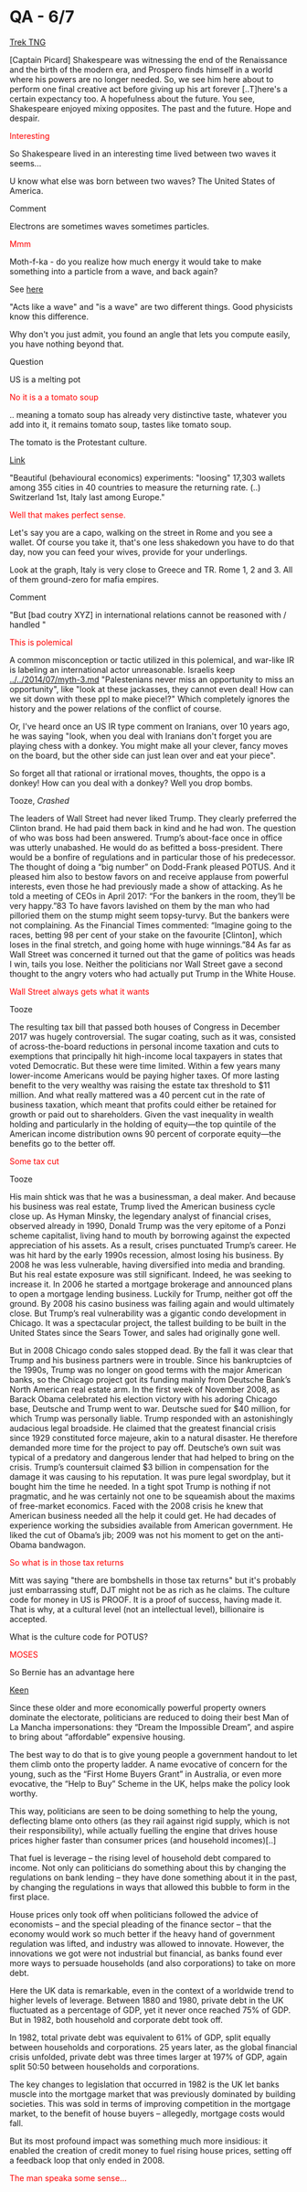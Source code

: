 # QA - 6/7

[Trek TNG](http://www.chakoteya.net/NextGen/275.htm)

[Captain Picard] Shakespeare was witnessing the end of the Renaissance
and the birth of the modern era, and Prospero finds himself in a world
where his powers are no longer needed. So, we see him here about to
perform one final creative act before giving up his art forever
[..T]here's a certain expectancy too. A hopefulness about the
future. You see, Shakespeare enjoyed mixing opposites. The past and
the future. Hope and despair.

<span style="color:red">Interesting</span>

So Shakespeare lived in an interesting time lived between two waves it
seems...

U know what else was born between two waves? The United States of
America. 

Comment

Electrons are sometimes waves sometimes particles.

<span style="color:red">Mmm</span>

Moth-f-ka - do you realize how much energy it would take to make
something into a particle from a wave, and back again?

See [here](https://youtu.be/XV46ALr3OMg?t=127)

"Acts like a wave" and "is a wave" are two different things. Good
physicists know this difference.

Why don't you just admit, you found an angle that lets you compute
easily, you have nothing beyond that.

Question

US is a melting pot 

<span style="color:red">No it is a a tomato soup</span>

.. meaning a tomato soup has already very distinctive taste, whatever
you add into it, it remains tomato soup, tastes like tomato soup.

The tomato is the Protestant culture.

[Link](https://science.sciencemag.org/content/365/6448/70)

"Beautiful (behavioural economics) experiments: "loosing" 17,303
wallets among 355 cities in 40 countries to measure the returning
rate. (..) Switzerland 1st, Italy last among Europe."

<span style="color:red">Well that makes perfect sense.</span>

Let's say you are a capo, walking on the street in Rome and you see a
wallet. Of course you take it, that's one less shakedown you have to
do that day, now you can feed your wives, provide for your underlings.

Look at the graph, Italy is very close to Greece and TR. Rome 1, 2 and
3. All of them ground-zero for mafia empires.

Comment

"But [bad coutry XYZ] in international relations cannot be reasoned
with / handled "

<span style="color:red">This is polemical</span>

A common misconception or tactic utilized in this polemical, and
war-like IR is labeling an international actor unreasonable. Israelis
keep [../../2014/07/myth-3.md](saying) "Palestenians never miss an
opportunity to miss an opportunity", like "look at these jackasses,
they cannot even deal! How can we sit down with these ppl to make
piece!?" Which completely ignores the history and the power relations
of the conflict of course.

Or, I've heard once an US IR type comment on Iranians, over 10 years
ago, he was saying "look, when you deal with Iranians don't forget you
are playing chess with a donkey. You might make all your clever, fancy
moves on the board, but the other side can just lean over and eat your
piece".

So forget all that rational or irrational moves, thoughts, the oppo is
a donkey!  How can you deal with a donkey? Well you drop bombs.

Tooze, *Crashed*

The leaders of Wall Street had never liked Trump. They clearly
preferred the Clinton brand. He had paid them back in kind and he had
won. The question of who was boss had been answered. Trump’s
about-face once in office was utterly unabashed. He would do as
befitted a boss-president. There would be a bonfire of regulations and
in particular those of his predecessor. The thought of doing a “big
number” on Dodd-Frank pleased POTUS. And it pleased him also to bestow
favors on and receive applause from powerful interests, even those he
had previously made a show of attacking. As he told a meeting of CEOs
in April 2017: “For the bankers in the room, they’ll be very happy.”83
To have favors lavished on them by the man who had pilloried them on
the stump might seem topsy-turvy. But the bankers were not
complaining. As the Financial Times commented: “Imagine going to the
races, betting 98 per cent of your stake on the favourite [Clinton],
which loses in the final stretch, and going home with huge
winnings.”84 As far as Wall Street was concerned it turned out that
the game of politics was heads I win, tails you lose. Neither the
politicians nor Wall Street gave a second thought to the angry voters
who had actually put Trump in the White House.

<span style="color:red">Wall Street always gets what it wants</span>

Tooze

The resulting tax bill that passed both houses of Congress in December
​2017 was hugely controversial. The sugar coating, such as it was,
consisted of across-the-board reductions in personal income taxation
and cuts to exemptions that principally hit high-income local
taxpayers in states that voted Democratic. But these were time
limited. Within a few years many lower-income Americans would be
paying higher taxes. Of more lasting benefit to the very wealthy was
raising the estate tax threshold to $11 million. And what really
mattered was a 40 percent cut in the rate of business taxation, which
meant that profits could either be retained for growth or paid out to
shareholders. Given the vast inequality in wealth holding and
particularly in the holding of equity—the top quintile of the American
income distribution owns 90 percent of corporate equity—the benefits
go to the better off.

<span style="color:red">Some tax cut</span>

Tooze

His main shtick was that he was a businessman, a deal maker. And
because his business was real estate, Trump lived the American
business cycle close up.  As Hyman Minsky, the legendary analyst of
financial crises, observed already in 1990, Donald Trump was the very
epitome of a Ponzi scheme capitalist, living hand to mouth by
borrowing against the expected appreciation of his assets.  As a
result, crises punctuated Trump’s career. He was hit hard by the early
1990s recession, almost losing his business. By 2008 he was less
vulnerable, having diversified into media and branding. But his real
estate exposure was still significant. Indeed, he was seeking to
increase it. In 2006 he started a mortgage brokerage and announced
plans to open a mortgage lending business. Luckily for Trump, neither
got off the ground. By 2008 his casino business was failing again and
would ultimately close. But Trump’s real vulnerability was a gigantic
condo development in Chicago. It was a spectacular project, the
tallest building to be built in the United States since the Sears
Tower, and sales had originally gone well.

But in 2008 Chicago condo sales stopped dead. By the fall it was clear
that Trump and his business partners were in trouble. Since his
bankruptcies of the 1990s, Trump was no longer on good terms with the
major American banks, so the Chicago project got its funding mainly
from Deutsche Bank’s North American real estate arm.  In the first
week of November 2008, as Barack Obama celebrated his election victory
with his adoring Chicago base, Deutsche and Trump went to war.
Deutsche sued for $40 million, for which Trump was personally
liable. Trump responded with an astonishingly audacious legal
broadside. He claimed that the greatest financial crisis since 1929
constituted force majeure, akin to a natural disaster. He therefore
demanded more time for the project to pay off.  Deutsche’s own suit
was typical of a predatory and dangerous lender that had helped to
bring on the crisis. Trump’s countersuit claimed $3 billion in
compensation for the damage it was causing to his reputation. It was
pure legal swordplay, but it bought him the time he needed.  In a
tight spot Trump is nothing if not pragmatic, and he was certainly not
one to be squeamish about the maxims of free-market economics. Faced
with the 2008 crisis he knew that American business needed all the
help it could get. He had decades of experience working the subsidies
available from American government. He liked the cut of Obama’s jib;
2009 was not his moment to get on the anti-Obama bandwagon.

<span style="color:red">So what is in those tax returns</span>

Mitt was saying "there are bombshells in those tax returns" but it's
probably just embarrassing stuff, DJT might not be as rich as he
claims. The culture code for money in US is PROOF. It is a proof of
success, having made it. That is why, at a cultural level (not an
intellectual level), billionaire is accepted. 

What is the culture code for POTUS?

<span style="color:red">MOSES</span>

So Bernie has an advantage here

[Keen](https://www.ecocognito.com/twitawoo/post/housing-crisis-explained-nothing-we-can-do)

Since these older and more economically powerful property owners
dominate the electorate, politicians are reduced to doing their best
Man of La Mancha impersonations: they “Dream the Impossible Dream”,
and aspire to bring about “affordable” expensive housing.

The best way to do that is to give young people a government handout
to let them climb onto the property ladder. A name evocative of
concern for the young, such as the “First Home Buyers Grant” in
Australia, or even more evocative, the “Help to Buy” Scheme in the UK,
helps make the policy look worthy.

This way, politicians are seen to be doing something to help the
young, deflecting blame onto others (as they rail against rigid
supply, which is not their responsibility), while actually fuelling
the engine that drives house prices higher faster than consumer prices
(and household incomes)[..]

That fuel is leverage – the rising level of household debt compared to
income. Not only can politicians do something about this by changing
the regulations on bank lending – they have done something about it in
the past, by changing the regulations in ways that allowed this bubble
to form in the first place.

House prices only took off when politicians followed the advice of
economists – and the special pleading of the finance sector – that the
economy would work so much better if the heavy hand of government
regulation was lifted, and industry was allowed to innovate. However,
the innovations we got were not industrial but financial, as banks
found ever more ways to persuade households (and also corporations) to
take on more debt.

Here the UK data is remarkable, even in the context of a worldwide
trend to higher levels of leverage. Between 1880 and 1980, private
debt in the UK fluctuated as a percentage of GDP, yet it never once
reached 75% of GDP. But in 1982, both household and corporate debt
took off.

In 1982, total private debt was equivalent to 61% of GDP, split
equally between households and corporations. 25 years later, as the
global financial crisis unfolded, private debt was three times larger
at 197% of GDP, again split 50:50 between households and corporations.

The key changes to legislation that occurred in 1982 is the UK let
banks muscle into the mortgage market that was previously dominated by
building societies. This was sold in terms of improving competition in
the mortgage market, to the benefit of house buyers – allegedly,
mortgage costs would fall.

But its most profound impact was something much more insidious: it
enabled the creation of credit money to fuel rising house prices,
setting off a feedback loop that only ended in 2008.

<span style="color:red">The man speaka some sense...</span>